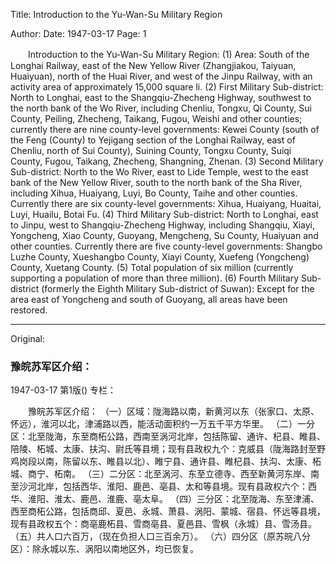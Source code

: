 Title: Introduction to the Yu-Wan-Su Military Region

Author: 
Date: 1947-03-17
Page: 1

　　Introduction to the Yu-Wan-Su Military Region:
    (1) Area: South of the Longhai Railway, east of the New Yellow River (Zhangjiakou, Taiyuan, Huaiyuan), north of the Huai River, and west of the Jinpu Railway, with an activity area of approximately 15,000 square li.
    (2) First Military Sub-district: North to Longhai, east to the Shangqiu-Zhecheng Highway, southwest to the north bank of the Wo River, including Chenliu, Tongxu, Qi County, Sui County, Peiling, Zhecheng, Taikang, Fugou, Weishi and other counties; currently there are nine county-level governments: Kewei County (south of the Feng (County) to Yejigang section of the Longhai Railway, east of Chenliu, north of Sui County), Suining County, Tongxu County, Suiqi County, Fugou, Taikang, Zhecheng, Shangning, Zhenan.
    (3) Second Military Sub-district: North to the Wo River, east to Lide Temple, west to the east bank of the New Yellow River, south to the north bank of the Sha River, including Xihua, Huaiyang, Luyi, Bo County, Taihe and other counties. Currently there are six county-level governments: Xihua, Huaiyang, Huaitai, Luyi, Huailu, Botai Fu.
    (4) Third Military Sub-district: North to Longhai, east to Jinpu, west to Shangqiu-Zhecheng Highway, including Shangqiu, Xiayi, Yongcheng, Xiao County, Guoyang, Mengcheng, Su County, Huaiyuan and other counties. Currently there are five county-level governments: Shangbo Luzhe County, Xueshangbo County, Xiayi County, Xuefeng (Yongcheng) County, Xuetang County.
    (5) Total population of six million (currently supporting a population of more than three million).
    (6) Fourth Military Sub-district (formerly the Eighth Military Sub-district of Suwan): Except for the area east of Yongcheng and south of Guoyang, all areas have been restored.



<hr /> 

Original: 


### 豫皖苏军区介绍：

1947-03-17
第1版()
专栏：

　　豫皖苏军区介绍：
    （一）区域：陇海路以南，新黄河以东（张家口、太原、怀远），淮河以北，津浦路以西，能活动面积约一万五千平方华里。
    （二）一分区：北至陇海，东至商柘公路，西南至涡河北岸，包括陈留、通许、杞县、睢县、陪陵、柘城、太康、扶沟、尉氏等县境；现有县政权九个：克威县（陇海路封至野鸡岗段以南，陈留以东、睢县以北）、睢宁县、通许县、睢杞县、扶沟、太康、柘城、商宁、柘南。
    （三）二分区：北至涡河、东至立德寺、西至新黄河东岸、南至沙河北岸，包括西华、淮阳、鹿邑、亳县、太和等县境。现有县政权六个：西华、淮阳、淮太、鹿邑、淮鹿、亳太阜。
    （四）三分区：北至陇海、东至津浦、西至商柘公路，包括商邱、夏邑、永城、萧县、涡阳、蒙城、宿县、怀远等县境，现有县政权五个：商亳鹿柘县、雪商亳县、夏邑县、雪枫（永城）县、雪汤县。
    （五）共人口六百万，（现在负担人口三百余万）。
    （六）四分区（原苏皖八分区）：除永城以东、涡阳以南地区外，均已恢复。
